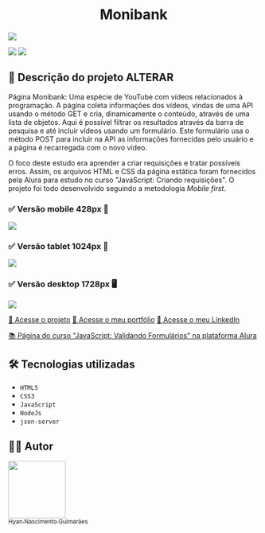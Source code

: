 <h1 align="center">Monibank</h1>

![](https://raw.githubusercontent.com/hyanguimaraes/Monibank/main/readme/Monibank_desktop_finalizado.gif#vitrinedev)

![](https://img.shields.io/github/forks/hyanguimaraes/Monibank?style=social) ![](https://img.shields.io/github/last-commit/hyanguimaraes/Monibank?style=plastic)

📝 Descrição do projeto **ALTERAR**
---
Página Monibank: Uma espécie de YouTube com vídeos relacionados à programação. A página coleta informações dos vídeos, vindas de uma API usando o método GET e cria, dinamicamente o conteúdo, através de uma lista de objetos. Aqui é possível filtrar os resultados através da barra de pesquisa e até incluir vídeos usando um formulário. 
Este formulário usa o método POST para incluir na API as informações fornecidas pelo usuário e a página é recarregada com o novo vídeo.

O foco deste estudo era aprender a criar requisições e tratar possíveis erros. Assim, os arquivos HTML e CSS da página estática foram fornecidos pela Alura para estudo no curso "JavaScript: Criando requisições". O projeto foi todo desenvolvido seguindo a metodologia _Mobile first_.

<h3>✅ Versão mobile 428px 📱</h3>

![](https://raw.githubusercontent.com/hyanguimaraes/Monibank/main/readme/Monibank_mobile_finalizado.gif)

<h3>✅ Versão tablet 1024px 📱</h3>

![](https://raw.githubusercontent.com/hyanguimaraes/Monibank/main/readme/Monibank_tablet_finalizado.gif)

<h3>✅ Versão desktop 1728px 🖥️</h3>

![](https://raw.githubusercontent.com/hyanguimaraes/Monibank/main/readme/Monibank_desktop_finalizado.gif)


[🔗 Acesse o projeto](ALTERAR)
[🔗 Acesse o meu portfólio](https://cursos.alura.com.br/vitrinedev/hyangt)
[🔗 Acesse o meu LinkedIn](https://www.linkedin.com/in/hyanguimaraes/)

[📚 Página do curso "JavaScript: Validando Formulários" na plataforma Alura](https://cursos.alura.com.br/course/javascript-validando-formularios)

🛠️ Tecnologias utilizadas
---
- ``HTML5``
- ``CSS3``
- ``JavaScript``
- ``NodeJs``
- ``json-server``

✍🏻 Autor
---
 [<img src="https://avatars.githubusercontent.com/u/112709798?s=400&u=bf197a3880a44c701b3303e07c052a74cb8d96b1&v=4" width=115><br><sub>Hyan Nascimento Guimarães</sub>](https://github.com/hyanguimaraes)